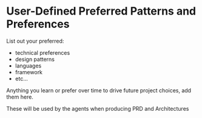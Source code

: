 # User-Defined Preferred Patterns and Preferences

List out your preferred:

- technical preferences
- design patterns
- languages
- framework
- etc...

Anything you learn or prefer over time to drive future project choices, add them here.

These will be used by the agents when producing PRD and Architectures
